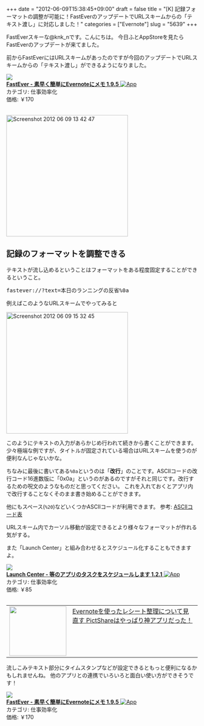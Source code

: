 +++
date = "2012-06-09T15:38:45+09:00"
draft = false
title = "[K] 記録フォーマットの調整が可能に！FastEverのアップデートでURLスキームからの「テキスト渡し」に対応しました！"
categories = ["Evernote"]
slug = "5639"
+++

FastEverスキーな@knk_nです。こんにちは。
今日ふとAppStoreを見たらFastEverのアップデートが来てました。

前からFastEverにはURLスキームがあったのですが今回のアップデートでURLスキームからの「テキスト渡し」ができるようになりました。

<table class="appstorehelper">
<a href="http://itunes.apple.com/jp/app/fastever-su-zaoku-jian-dannievernotenimemo/id364580273?mt=8&uo=4" rel="nofollow" target="_blank"><img class="appstorehelper_appicn" src="http://a2.mzstatic.com/us/r1000/094/Purple/v4/5e/ba/e6/5ebae68f-3918-6440-3d14-41d0fddfa4d7/mzl.bshomtrl.png" alt"" /></a><div class="appstorehelper_text"><a href="http://itunes.apple.com/jp/app/fastever-su-zaoku-jian-dannievernotenimemo/id364580273?mt=8&uo=4" rel="nofollow" target="_blank"><b>FastEver - 素早く簡単にEvernoteにメモ 1.9.5</b> <img alt="App" src="http://ax.phobos.apple.com.edgesuite.net/ja_jp/images/web/linkmaker/badge_appstore-sm.gif" style="vertical-align: text-bottom;" /></b></a><br />カテゴリ: 仕事効率化<br />価格: &#65509;170<br clear="all" /></div>
</table>

<div class="center"><a href="http://knk-n.com/images/2012/06/screenshot-2012-06-09-13.42.47.jpg"><img src="http://knk-n.com/images/2012/06/screenshot-2012-06-09-13.42.47.jpg" alt="Screenshot 2012 06 09 13 42 47" title="screenshot 2012-06-09 13.42.47.jpg" border="0" width="320" height="auto" /></a></div><!--more--><h2>記録のフォーマットを調整できる</h2>
テキストが流し込めるということはフォーマットをある程度固定することができるということ。

<pre>fastever://?text=本日のランニングの反省%0a</pre>
例えばこのようなURLスキームでやってみると

<div class="center"><a href="http://knk-n.com/images/2012/06/screenshot-2012-06-09-15.32.45.jpg"><img src="http://knk-n.com/images/2012/06/screenshot-2012-06-09-15.32.45.jpg" alt="Screenshot 2012 06 09 15 32 45" title="screenshot 2012-06-09 15.32.45.jpg" border="0" width="320" height="auto" /></a></div>

このようにテキストの入力があらかじめ行われて続きから書くことができます。
少々極端な例ですが、タイトルが固定されている場合はURLスキームを使うのが便利なんじゃないかな。

ちなみに最後に書いてある<code>%0a</code>というのは「<strong>改行</strong>」のことです。ASCIIコードの改行コード16進数版に「0x0a」というのがあるのですがそれと同じです。改行するための呪文のようなものだと思ってください。
これを入れておくとアプリ内で改行することなくそのまま書き始めることができます。

他にもスペース(<code>%20</code>)などいくつかASCIIコードが利用できます。
参考: <a  href="http://www9.plala.or.jp/sgwr-t/c_sub/ascii.html" target="_blank">ASCIIコード表</a><script type="text/javascript">var url = "http://www9.plala.or.jp/sgwr-t/c_sub/ascii.html";</script><script src="http://api.b.st-hatena.com/entry.count?url=http://www9.plala.or.jp/sgwr-t/c_sub/ascii.html&callback=hatebTxt"></script>

URLスキーム内でカーソル移動が設定できるとより様々なフォーマットが作れる気がする。

また「Launch Center」と組み合わせるとスケジュール化することもできますよ。

<table class="appstorehelper">
<a href="http://itunes.apple.com/jp/app/launch-center-dengnoapurinotasukuwosukejurushimasu/id488626436?mt=8&uo=4" rel="nofollow" target="_blank"><img class="appstorehelper_appicn" src="http://a3.mzstatic.com/us/r1000/062/Purple/4c/51/8f/mzl.qrlpshpb.jpg" /></a><div class="appstorehelper_text"><a href="http://itunes.apple.com/jp/app/launch-center-dengnoapurinotasukuwosukejurushimasu/id488626436?mt=8&uo=4" rel="nofollow" target="_blank"><b>Launch Center - 等のアプリのタスクをスケジュールします 1.2.1</b> <img alt="App" src="http://ax.phobos.apple.com.edgesuite.net/ja_jp/images/web/linkmaker/badge_appstore-sm.gif" style="vertical-align: text-bottom;" /></b></a><br />カテゴリ: 仕事効率化<br />価格: &#65509;85<br clear="all" /></div>
</table>

<table width="100%"><td valign="top" width="150"><a href="http://knk-n.com/2012/03/18/evernote_receipt_management/" target="_blank"><img border="0" src="http://capture.heartrails.com/150x130/shadow?http://knk-n.com/2012/03/18/evernote_receipt_management/" alt="" width="150" height="130" /></a></td><td valign="top"><a  href="http://knk-n.com/2012/03/18/evernote_receipt_management/" target="_blank">Evernoteを使ったレシート整理について見直す PictShareはやっぱり神アプリだった！</a><script type="text/javascript">var url = "http://knk-n.com/2012/03/18/evernote_receipt_management/";</script><script src="http://api.b.st-hatena.com/entry.count?url=http://knk-n.com/2012/03/18/evernote_receipt_management/&callback=hatebTxt"></script>
</td></table>

流しこみテキスト部分にタイムスタンプなどが設定できるともっと便利になるかもしれませんね。
他のアプリとの連携でいろいろと面白い使い方ができそうです！

<table class="appstorehelper">
<a href="http://itunes.apple.com/jp/app/fastever-su-zaoku-jian-dannievernotenimemo/id364580273?mt=8&uo=4" rel="nofollow" target="_blank"><img class="appstorehelper_appicn" src="http://a2.mzstatic.com/us/r1000/094/Purple/v4/5e/ba/e6/5ebae68f-3918-6440-3d14-41d0fddfa4d7/mzl.bshomtrl.png" /></a><div class="appstorehelper_text"><a href="http://itunes.apple.com/jp/app/fastever-su-zaoku-jian-dannievernotenimemo/id364580273?mt=8&uo=4" rel="nofollow" target="_blank"><b>FastEver - 素早く簡単にEvernoteにメモ 1.9.5</b> <img alt="App" src="http://ax.phobos.apple.com.edgesuite.net/ja_jp/images/web/linkmaker/badge_appstore-sm.gif" style="vertical-align: text-bottom;" /></b></a><br />カテゴリ: 仕事効率化<br />価格: &#65509;170<br clear="all" /></div>
</table>
